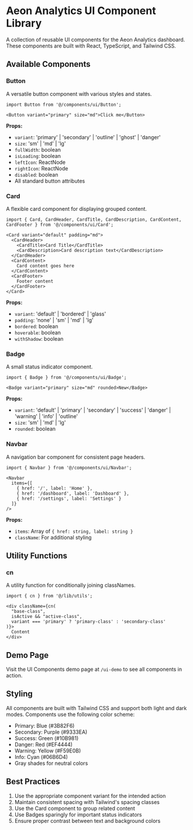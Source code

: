 # Aeon Analytics UI Component Library

A collection of reusable UI components for the Aeon Analytics dashboard. These components are built with React, TypeScript, and Tailwind CSS.

## Available Components

### Button

A versatile button component with various styles and states.

```tsx
import Button from '@/components/ui/Button';

<Button variant="primary" size="md">Click me</Button>
```

**Props:**
- `variant`: 'primary' | 'secondary' | 'outline' | 'ghost' | 'danger'
- `size`: 'sm' | 'md' | 'lg'
- `fullWidth`: boolean
- `isLoading`: boolean
- `leftIcon`: ReactNode
- `rightIcon`: ReactNode
- `disabled`: boolean
- All standard button attributes

### Card

A flexible card component for displaying grouped content.

```tsx
import { Card, CardHeader, CardTitle, CardDescription, CardContent, CardFooter } from '@/components/ui/Card';

<Card variant="default" padding="md">
  <CardHeader>
    <CardTitle>Card Title</CardTitle>
    <CardDescription>Card description text</CardDescription>
  </CardHeader>
  <CardContent>
    Card content goes here
  </CardContent>
  <CardFooter>
    Footer content
  </CardFooter>
</Card>
```

**Props:**
- `variant`: 'default' | 'bordered' | 'glass'
- `padding`: 'none' | 'sm' | 'md' | 'lg'
- `bordered`: boolean
- `hoverable`: boolean
- `withShadow`: boolean

### Badge

A small status indicator component.

```tsx
import { Badge } from '@/components/ui/Badge';

<Badge variant="primary" size="md" rounded>New</Badge>
```

**Props:**
- `variant`: 'default' | 'primary' | 'secondary' | 'success' | 'danger' | 'warning' | 'info' | 'outline'
- `size`: 'sm' | 'md' | 'lg'
- `rounded`: boolean

### Navbar

A navigation bar component for consistent page headers.

```tsx
import { Navbar } from '@/components/ui/Navbar';

<Navbar 
  items={[
    { href: '/', label: 'Home' },
    { href: '/dashboard', label: 'Dashboard' },
    { href: '/settings', label: 'Settings' }
  ]} 
/>
```

**Props:**
- `items`: Array of `{ href: string, label: string }`
- `className`: For additional styling

## Utility Functions

### cn

A utility function for conditionally joining classNames.

```tsx
import { cn } from '@/lib/utils';

<div className={cn(
  "base-class",
  isActive && "active-class",
  variant === 'primary' ? 'primary-class' : 'secondary-class'
)}>
  Content
</div>
```

## Demo Page

Visit the UI Components demo page at `/ui-demo` to see all components in action.

## Styling

All components are built with Tailwind CSS and support both light and dark modes. Components use the following color scheme:

- Primary: Blue (#3B82F6)
- Secondary: Purple (#9333EA)
- Success: Green (#10B981)
- Danger: Red (#EF4444)
- Warning: Yellow (#F59E0B)
- Info: Cyan (#06B6D4)
- Gray shades for neutral colors

## Best Practices

1. Use the appropriate component variant for the intended action
2. Maintain consistent spacing with Tailwind's spacing classes
3. Use the Card component to group related content
4. Use Badges sparingly for important status indicators
5. Ensure proper contrast between text and background colors 